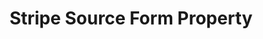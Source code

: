 ---
# -------------------------- #
#     USING THIS TEMPLATE    #
# -------------------------- #

## NEED HELP USING THIS TEMPLATE? SEE:
## https://docs-about-stitch-docs.netlify.com/reference/connect-templates/destination-form-property/
## FOR INSTRUCTIONS & REFERENCE INFO


content-type: "api-form"
form-type: "source"
key: "source-form-properties-stripe-object"

title: "Stripe Source Form Property"
api-type: "platform.stripe"
display-name: "Stripe"

source-type: "saas"
docs-name: "Stripe"

description: ""
---